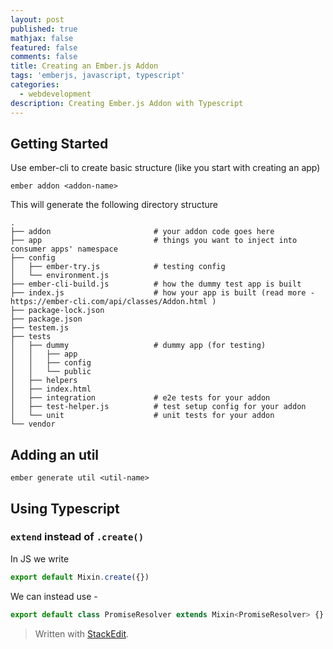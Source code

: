 ```yaml
---
layout: post
published: true
mathjax: false
featured: false
comments: false
title: Creating an Ember.js Addon
tags: 'emberjs, javascript, typescript'
categories:
  - webdevelopment
description: Creating Ember.js Addon with Typescript
---
```

## Getting Started
Use ember-cli to create basic structure (like you start with creating an app) 

```shell 
ember addon <addon-name>
```

This will generate the following directory structure  

```
.
├── addon						# your addon code goes here
├── app							# things you want to inject into consumer apps' namespace 
├── config					
│   ├── ember-try.js			# testing config
│   └── environment.js
├── ember-cli-build.js			# how the dummy test app is built
├── index.js					# how your app is built (read more - https://ember-cli.com/api/classes/Addon.html ) 
├── package-lock.json
├── package.json
├── testem.js
├── tests
│   ├── dummy					# dummy app (for testing) 
│   │   ├── app
│   │   ├── config
│   │   └── public
│   ├── helpers
│   ├── index.html
│   ├── integration				# e2e tests for your addon
│   ├── test-helper.js			# test setup config for your addon
│   └── unit					# unit tests for your addon
└── vendor
```


## Adding an util

```shell
ember generate util <util-name>
```


## Using Typescript

### `extend` instead of `.create()`

In JS we write 

```javascript
export default Mixin.create({})
```

We can instead use - 
```typescript
export default class PromiseResolver extends Mixin<PromiseResolver> {}
```


> Written with [StackEdit](https://stackedit.io/).
